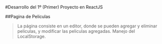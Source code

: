 #Desarrollo del 1º (Primer) Proyecto en ReactJS

##Pagina de Peliculas

> La página consiste en un editor, donde se pueden agregar y eliminar peliculas, y modificar las peliculas agregadas.
> Manejo del LocalStorage.
